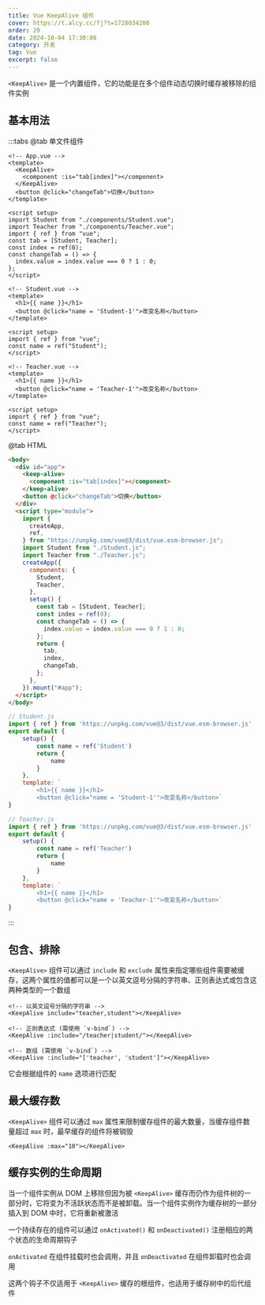 ```yaml
---
title: Vue KeepAlive 组件
cover: https://t.alcy.cc/fj?t=1728034200
order: 29
date: 2024-10-04 17:30:00
category: 开发
tag: Vue
excerpt: false
---
```


`<KeepAlive>` 是一个内置组件，它的功能是在多个组件动态切换时缓存被移除的组件实例

## 基本用法

:::tabs
@tab 单文件组件

```vue
<!-- App.vue -->
<template>
  <KeepAlive>
    <component :is="tab[index]"></component>
  </KeepAlive>
  <button @click="changeTab">切换</button>
</template>

<script setup>
import Student from "./components/Student.vue";
import Teacher from "./components/Teacher.vue";
import { ref } from "vue";
const tab = [Student, Teacher];
const index = ref(0);
const changeTab = () => {
  index.value = index.value === 0 ? 1 : 0;
};
</script>
```

```vue
<!-- Student.vue -->
<template>
  <h1>{{ name }}</h1>
  <button @click="name = 'Student-1'">改变名称</button>
</template>

<script setup>
import { ref } from "vue";
const name = ref("Student");
</script>
```

```vue
<!-- Teacher.vue -->
<template>
  <h1>{{ name }}</h1>
  <button @click="name = 'Teacher-1'">改变名称</button>
</template>

<script setup>
import { ref } from "vue";
const name = ref("Teacher");
</script>
```

@tab HTML

```html
<body>
  <div id="app">
    <keep-alive>
      <component :is="tab[index]"></component>
    </keep-alive>
    <button @click="changeTab">切换</button>
  </div>
  <script type="module">
    import {
      createApp,
      ref,
    } from "https://unpkg.com/vue@3/dist/vue.esm-browser.js";
    import Student from "./Student.js";
    import Teacher from "./Teacher.js";
    createApp({
      components: {
        Student,
        Teacher,
      },
      setup() {
        const tab = [Student, Teacher];
        const index = ref(0);
        const changeTab = () => {
          index.value = index.value === 0 ? 1 : 0;
        };
        return {
          tab,
          index,
          changeTab,
        };
      },
    }).mount("#app");
  </script>
</body>
```

```javaScript
// Student.js
import { ref } from 'https://unpkg.com/vue@3/dist/vue.esm-browser.js'
export default {
    setup() {
        const name = ref('Student')
        return {
            name
        }
    },
    template: `
        <h1>{{ name }}</h1>
        <button @click="name = 'Student-1'">改变名称</button>`
}
```

```javaScript
// Teacher.js
import { ref } from 'https://unpkg.com/vue@3/dist/vue.esm-browser.js'
export default {
    setup() {
        const name = ref('Teacher')
        return {
            name
        }
    },
    template: `
        <h1>{{ name }}</h1>
        <button @click="name = 'Teacher-1'">改变名称</button>`
}
```

:::

## 包含、排除

`<KeepAlive>` 组件可以通过 `include` 和 `exclude` 属性来指定哪些组件需要被缓存，这两个属性的值都可以是一个以英文逗号分隔的字符串、正则表达式或包含这两种类型的一个数组

```vue
<!-- 以英文逗号分隔的字符串 -->
<KeepAlive include="teacher,student"></KeepAlive>

<!-- 正则表达式 (需使用 `v-bind`) -->
<KeepAlive :include="/teacher|student/"></KeepAlive>

<!-- 数组 (需使用 `v-bind`) -->
<KeepAlive :include="['teacher', 'student']"></KeepAlive>
```

它会根据组件的 `name` 选项进行匹配

## 最大缓存数

`<KeepAlive>` 组件可以通过 `max` 属性来限制缓存组件的最大数量，当缓存组件数量超过 `max` 时，最早缓存的组件将被销毁

```vue
<KeepAlive :max="10"></KeepAlive>
```

## 缓存实例的生命周期

当一个组件实例从 DOM 上移除但因为被 `<KeepAlive>` 缓存而仍作为组件树的一部分时，它将变为不活跃状态而不是被卸载。当一个组件实例作为缓存树的一部分插入到 DOM 中时，它将重新被激活

一个持续存在的组件可以通过 `onActivated()` 和 `onDeactivated()` 注册相应的两个状态的生命周期钩子

`onActivated` 在组件挂载时也会调用，并且 `onDeactivated` 在组件卸载时也会调用

这两个钩子不仅适用于 `<KeepAlive>` 缓存的根组件，也适用于缓存树中的后代组件
